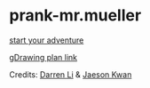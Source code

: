 # prank-mr.mueller

[start your adventure](https://darrenl5941.github.io/prank-mr.mueller/door.html)

[gDrawing plan link](https://docs.google.com/drawings/d/13gukt0J_Y5DuAcbQhv_orcRFWqk4OkD_fqTZY1c5l3M)

Credits: [Darren Li](https://github.com/darrenl5941) & [Jaeson Kwan](https://github.com/jaesonk5928)
